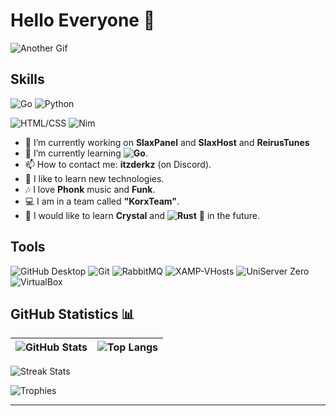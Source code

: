 # Hello Everyone 👋

![Another Gif](https://media.giphy.com/media/L8K62iTDkzGX6/giphy.gif)

## Skills
![Go](https://img.shields.io/badge/-Go-00ADD8?style=flat&logo=go&logoColor=white)
![Python](https://github.com/user-attachments/assets/e2ce4e19-ad18-4044-8d52-b9c90601c484)

![HTML/CSS](https://img.shields.io/badge/-HTML%2FCSS-E34F26?style=flat&logo=html5&logoColor=white)
![Nim](https://img.shields.io/badge/-Nim-FFE953?style=flat&logo=nim&logoColor=white)

- 🔭 I’m currently working on **SlaxPanel** and **SlaxHost** and **ReirusTunes**
- 🌱 I’m currently learning **![Go](https://img.shields.io/badge/-Go-00ADD8?style=flat&logo=go&logoColor=white)**.
- 📫 How to contact me: **itzderkz** (on Discord).
- 🙂 I like to learn new technologies.
- 🎶 I love **Phonk** music and **Funk**.
- 💻 I am in a team called **"KorxTeam"**.
- 💯 I would like to learn **Crystal** and **![Rust](https://img.shields.io/badge/-Rust-000000?style=flat&logo=rust&logoColor=white)** 🦀 in the future.

## Tools
![GitHub Desktop](https://img.shields.io/badge/-GitHub%20Desktop-181717?style=flat&logo=github&logoColor=white)
![Git](https://img.shields.io/badge/-Git-F05032?style=flat&logo=git&logoColor=white)
![RabbitMQ](https://img.shields.io/badge/-RabbitMQ-FF6600?style=flat&logo=rabbitmq&logoColor=white)
![XAMP-VHosts](https://img.shields.io/badge/%20XAMP-VHost%20-blue)
![UniServer Zero](https://img.shields.io/badge/-UniServer%20Zero-0078D4?style=flat&logo=windows&logoColor=white)
![VirtualBox](https://img.shields.io/badge/-VirtualBox-183A61?style=flat&logo=virtualbox&logoColor=white)

## GitHub Statistics 📊

| ![GitHub Stats](https://github-readme-stats.vercel.app/api?username=ZDerkzx&show_icons=true&count_private=true) | ![Top Langs](https://github-readme-stats.vercel.app/api/top-langs/?username=ZDerkzx&layout=compact) |
| :-------------------------------------------------------------------------------------------------------------: | :-------------------------------------------------------------------------------------------------------------: |

![Streak Stats](https://github-readme-streak-stats.herokuapp.com/?user=ZDerkzx&theme=dark)

![Trophies](https://github-profile-trophy.vercel.app/?username=ZDerkzx&theme=darkhub)

---
